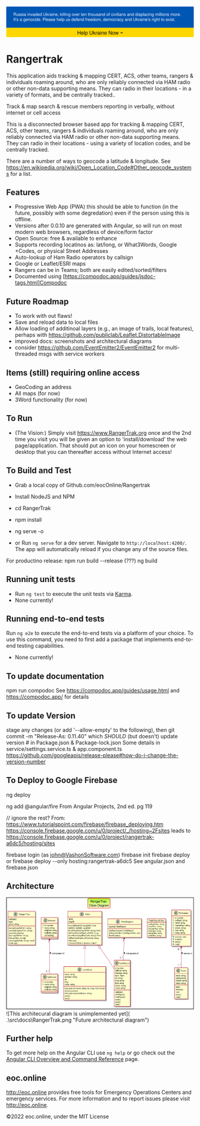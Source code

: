 [![SWUbanner](https://raw.githubusercontent.com/vshymanskyy/StandWithUkraine/main/banner2-direct.svg)](https://vshymanskyy.github.io/StandWithUkraine)

# Rangertrak

This application aids tracking & mapping CERT, ACS, other teams, rangers & individuals roaming around, who are only reliably connected via HAM radio or other non-data supporting means. They can radio in their locations - in a variety of formats, and be centrally tracked..

Track &amp; map search &amp; rescue members reporting in verbally, without internet or cell access

This is a disconnected browser based app for tracking & mapping CERT, ACS, other teams, rangers & individuals roaming around, who are only reliably connected via HAM radio or other non-data supporting means. They can radio in their locations - using a variety of location codes, and be centrally tracked.

There are a number of ways to geocode a latitude & longitude. See <https://en.wikipedia.org/wiki/Open_Location_Code#Other_geocode_systems> for a list.

## Features

- Progressive Web App (PWA) this should be able to function (in the future, possibly with some degredation) even if the person using this is offline.
- Versions after 0.0.10 are generated with Angular, so will run on most modern web browsers, regardless of device/form factor
- Open Source: free & available to enhance
- Supports recording locatinos as: lat/long, or What3Words, Google +Codes, or physical Street Addresses
- Auto-lookup of Ham Radio operators by callsign
- Google or Leaflet/ESRI maps
- Rangers can be in Teams; both are easily edited/sorted/filters
- Documented using [https://compodoc.app/guides/jsdoc-tags.html]Compodoc

## Future Roadmap

- To work with out flaws!
- Save and reload data to local files
- Allow loading of additinoal layers (e.g., an image of trails, local features),
  perhaps with <https://github.com/publiclab/Leaflet.DistortableImage>
- improved docs: screenshots and architectural diagrams
- consider <https://github.com/EventEmitter2/EventEmitter2> for multi-threaded msgs with service workers

## Items (still) requiring online access

- GeoCoding an address
- All maps (for now)
- 3Word functionality (for now)

## To Run

- (The Vision:) Simply visit <https://www.RangerTrak.org> once and the 2nd time you visit you will be given an option to 'install/download' the web page/application. That should put an icon on your homescreen or desktop that you can thereafter access without Internet access!

## To Build and Test

- Grab a local copy of Github.com/eocOnline/Rangertrak
- Install NodeJS and NPM
- cd RangerTrak
- npm install
- ng serve -o

- or Run `ng serve` for a dev server. Navigate to `http://localhost:4200/`. The app will automatically reload if you change any of the source files.

For productino release:
 npm run build --release (???)
 ng build

## Running unit tests

- Run `ng test` to execute the unit tests via [Karma](https://karma-runner.github.io).
- None currently!

## Running end-to-end tests

Run `ng e2e` to execute the end-to-end tests via a platform of your choice. To use this command, you need to first add a package that implements end-to-end testing capabilities.

- None currently!

## To update documentation

npm run compodoc
See <https://compodoc.app/guides/usage.html> and <https://compodoc.app/> for details

## To update Version

stage any changes (or add '--allow-empty' to the following), then
git commit -m "Release-As: 0.11.40"
which *SHOULD* (but doesn't) update version # in Package.json & Package-lock.json
Some details in service/settings.service.ts & app.component.ts
<https://github.com/googleapis/release-please#how-do-i-change-the-version-number>

## To Deploy to Google Firebase

ng deploy

ng add @angular/fire
From Angular Projects, 2nd ed. pg 119

// ignore the rest?
From: <https://www.tutorialspoint.com/firebase/firebase_deploying.htm>
https://console.firebase.google.com/u/0/project/_/hosting~2Fsites leads to https://console.firebase.google.com/u/0/project/rangertrak-a6dc5/hosting/sites


firebase login (as john@VashonSoftware.com)
firebase init
firebase deploy
or
firebase deploy --only hosting:rangertrak-a6dc5
See angular.json and firebase.json

## Architecture

<img src="./src/docs/PlantUML-Class Diagram.png" alt="PlantUML-Class Diagram" style="height:300px; width:100%; align:right;"/>
![This architecural diagram is unimplemented yet]( .\src\docs\RangerTrak.png "Future architectural diagram")

## Further help

To get more help on the Angular CLI use `ng help` or go check out the [Angular CLI Overview and Command Reference](https://angular.io/cli) page.

## eoc.online

<http://eoc.online> provides free tools for Emergency Operations Centers and emergency services. For more information and to report issues please visit <http://eoc.online>.

©2022 eoc.online, under the MIT License
